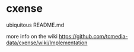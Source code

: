 # cxense
ubiquitous README.md 

more info on the wiki https://github.com/tcmedia-data/cxense/wiki/Implementation
